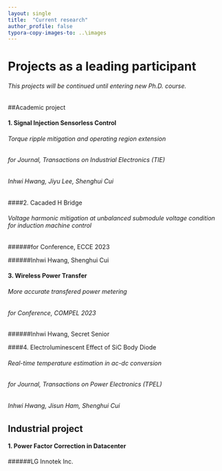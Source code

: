 ```yaml
---
layout: single
title:  "Current research"
author_profile: false
typora-copy-images-to: ..\images
---
```




# Projects as a leading participant

###### This projects will be continued until entering new Ph.D. course.



##Academic project

#### 1. Signal Injection Sensorless Control

###### Torque ripple mitigation and operating region extension

###### for Journal, Transactions on Industrial Electronics (TIE)

###### Inhwi Hwang, Jiyu Lee, Shenghui Cui

####2. Cacaded H Bridge

###### Voltage harmonic mitigation at unbalanced submodule voltage condition for induction machine control

######for Conference, ECCE 2023

######Inhwi Hwang, Shenghui Cui

#### 3. Wireless Power Transfer

###### More accurate transfered power metering

###### for Conference, COMPEL 2023

######Inhwi Hwang, Secret Senior

####4. Electroluminescent Effect of SiC Body Diode

###### Real-time temperature estimation in ac-dc conversion

###### for Journal, Transactions on Power Electronics (TPEL)

###### Inhwi Hwang, Jisun Ham, Shenghui Cui



## Industrial project

#### 1. Power Factor Correction in Datacenter

######LG Innotek Inc.

